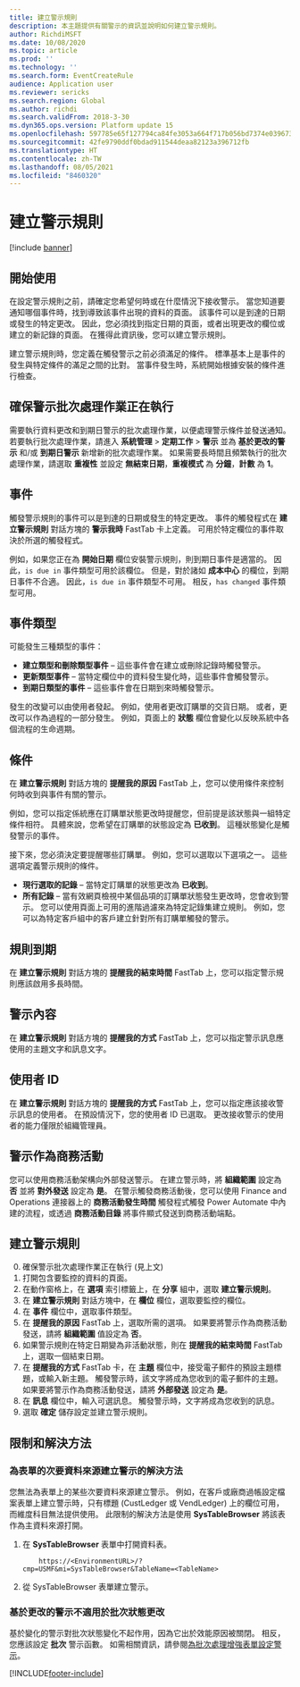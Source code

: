```yaml
---
title: 建立警示規則
description: 本主題提供有關警示的資訊並說明如何建立警示規則。
author: RichdiMSFT
ms.date: 10/08/2020
ms.topic: article
ms.prod: ''
ms.technology: ''
ms.search.form: EventCreateRule
audience: Application user
ms.reviewer: sericks
ms.search.region: Global
ms.author: richdi
ms.search.validFrom: 2018-3-30
ms.dyn365.ops.version: Platform update 15
ms.openlocfilehash: 597785e65f127794ca84fe3053a664f717b056bd7374e0396732d4bcf59a743c
ms.sourcegitcommit: 42fe9790ddf0bdad911544deaa82123a396712fb
ms.translationtype: HT
ms.contentlocale: zh-TW
ms.lasthandoff: 08/05/2021
ms.locfileid: "8460320"
---
```

# <a name="create-alert-rules"></a>建立警示規則

[!include [banner](../includes/banner.md)]

## <a name="getting-started"></a>開始使用

在設定警示規則之前，請確定您希望何時或在什麼情況下接收警示。 當您知道要通知哪個事件時，找到導致該事件出現的資料的頁面。 該事件可以是到達的日期或發生的特定更改。 因此，您必須找到指定日期的頁面，或者出現更改的欄位或建立的新記錄的頁面。 在獲得此資訊後，您可以建立警示規則。

建立警示規則時，您定義在觸發警示之前必須滿足的條件。 標準基本上是事件的發生與特定條件的滿足之間的比對。 當事件發生時，系統開始根據安裝的條件進行檢查。

## <a name="ensure-the-alert-batch-jobs-are-running"></a>確保警示批次處理作業正在執行

需要執行資料更改和到期日警示的批次處理作業，以便處理警示條件並發送通知。 若要執行批次處理作業，請進入 **系統管理** > **定期工作** > **警示** 並為 **基於更改的警示** 和/或 **到期日警示** 新增新的批次處理作業。 如果需要長時間且頻繁執行的批次處理作業，請選取 **重複性** 並設定 **無結束日期**，**重複模式** 為 **分鐘**，**計數** 為 **1**。

## <a name="events"></a>事件

觸發警示規則的事件可以是到達的日期或發生的特定更改。 事件的觸發程式在 **建立警示規則** 對話方塊的 **警示我時** FastTab 卡上定義。 可用於特定欄位的事件取決於所選的觸發程式。

例如，如果您正在為 **開始日期** 欄位安裝警示規則，則到期日事件是適當的。 因此，`is due in` 事件類型可用於該欄位。 但是，對於諸如 **成本中心** 的欄位，到期日事件不合適。 因此，`is due in` 事件類型不可用。 相反，`has changed` 事件類型可用。

## <a name="event-types"></a>事件類型

可能發生三種類型的事件：

- **建立類型和刪除類型事件** – 這些事件會在建立或刪除記錄時觸發警示。
- **更新類型事件** – 當特定欄位中的資料發生變化時，這些事件會觸發警示。
- **到期日類型的事件** – 這些事件會在日期到來時觸發警示。
    
發生的改變可以由使用者發起。 例如，使用者更改訂購單的交貨日期。 或者，更改可以作為過程的一部分發生。 例如，頁面上的 **狀態** 欄位會變化以反映系統中各個流程的生命週期。

## <a name="conditions"></a>條件

在 **建立警示規則** 對話方塊的 **提醒我的原因** FastTab 上，您可以使用條件來控制何時收到與事件有關的警示。

例如，您可以指定係統應在訂購單狀態更改時提醒您，但前提是該狀態與一組特定條件相符。 具體來說，您希望在訂購單的狀態設定為 **已收到**。 這種狀態變化是觸發警示的事件。

接下來，您必須決定要提醒哪些訂購單。 例如，您可以選取以下選項之一。 這些選項定義警示規則的條件。

- **現行選取的記錄** – 當特定訂購單的狀態更改為 **已收到**。
- **所有記錄** – 當有效網頁檢視中某個品項的訂購單狀態發生更改時，您會收到警示。 您可以使用頁面上可用的進階過濾來為特定記錄集建立規則。 例如，您可以為特定客戶組中的客戶建立針對所有訂購單觸發的警示。
    
## <a name="expiry-of-rule"></a>規則到期

在 **建立警示規則** 對話方塊的 **提醒我的結束時間** FastTab 上，您可以指定警示規則應該啟用多長時間。

## <a name="alert-contents"></a>警示內容

在 **建立警示規則** 對話方塊的 **提醒我的方式** FastTab 上，您可以指定警示訊息應使用的主題文字和訊息文字。

## <a name="user-id"></a>使用者 ID

在 **建立警示規則** 對話方塊的 **提醒我的方式** FastTab 上，您可以指定應該接收警示訊息的使用者。 在預設情況下，您的使用者 ID 已選取。 更改接收警示的使用者的能力僅限於組織管理員。

## <a name="alerts-as-business-events"></a>警示作為商務活動

您可以使用商務活動架構向外部發送警示。 在建立警示時，將 **組織範圍** 設定為 **否** 並將 **對外發送** 設定為 **是**。 在警示觸發商務活動後，您可以使用 Finance and Operations 連接器上的 **商務活動發生時間** 觸發程式觸發 Power Automate 中內建的流程，或透過 **商務活動目錄** 將事件顯式發送到商務活動端點。

## <a name="create-an-alert-rule"></a>建立警示規則

0. 確保警示批次處理作業正在執行 (見上文)
1. 打開包含要監控的資料的頁面。
2. 在動作窗格上，在 **選項** 索引標籤上，在 **分享** 組中，選取 **建立警示規則**。
3. 在 **建立警示規則** 對話方塊中，在 **欄位** 欄位，選取要監控的欄位。
4. 在 **事件** 欄位中，選取事件類型。
5. 在 **提醒我的原因** FastTab 上，選取所需的選項。 如果要將警示作為商務活動發送，請將 **組織範圍** 值設定為 **否**。
6. 如果警示規則在特定日期變為非活動狀態，則在 **提醒我的結束時間** FastTab 上，選取一個結束日期。
7. 在 **提醒我的方式** FastTab 卡，在 **主題** 欄位中，接受電子郵件的預設主題標題，或輸入新主題。 觸發警示時，該文字將成為您收到的電子郵件的主題。 如果要將警示作為商務活動發送，請將 **外部發送** 設定為 **是**。
8. 在 **訊息** 欄位中，輸入可選訊息。 觸發警示時，文字將成為您收到的訊息。
9. 選取 **確定** 儲存設定並建立警示規則。

## <a name="limitations-and-workarounds"></a>限制和解決方法

### <a name="workaround-for-creating-alerts-for-the-secondary-data-sources-of-a-form"></a>為表單的次要資料來源建立警示的解決方法
您無法為表單上的某些次要資料來源建立警示。 例如，在客戶或廠商過帳設定檔案表單上建立警示時，只有標題 (CustLedger 或 VendLedger) 上的欄位可用，而維度科目無法提供使用。 此限制的解決方法是使用 **SysTableBrowser** 將該表作為主資料來源打開。 
1. 在 **SysTableBrowser** 表單中打開資料表。
    ```
        https://<EnvironmentURL>/?cmp=USMF&mi=SysTableBrowser&TableName=<TableName>
    ```
2. 從 SysTableBrowser 表單建立警示。

### <a name="change-based-alerts-do-not-work-for-batch-status-changes"></a>基於更改的警示不適用於批次狀態更改
基於變化的警示對批次狀態變化不起作用，因為它出於效能原因被關閉。 相反，您應該設定 **批次** 警示函數。 如需相關資訊，請參閱[為批次處理增強表單設定警示](../../dev-itpro/sysadmin/alerts.md#set-up-alerts-for-batch-enhanced-forms)。


[!INCLUDE[footer-include](../../../includes/footer-banner.md)]
